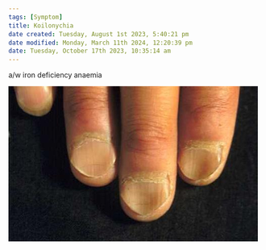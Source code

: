 ```yaml
---
tags: [Symptom]
title: Koilonychia
date created: Tuesday, August 1st 2023, 5:40:21 pm
date modified: Monday, March 11th 2024, 12:20:39 pm
date: Tuesday, October 17th 2023, 10:35:14 am
---
```

a/w iron deficiency anaemia

![](z_attachments/13TwCR4.png)
